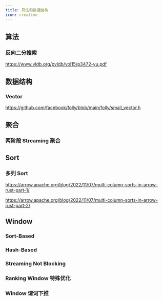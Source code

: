 ```yaml
---
title: 算法和数据结构
icon: creative
---
```


## 算法

### 反向二分搜索
<https://www.vldb.org/pvldb/vol15/p3472-yu.pdf>

## 数据结构

### Vector
<https://github.com/facebook/folly/blob/main/folly/small_vector.h>


## 聚合

### 两阶段 Streaming 聚合

## Sort

### 多列 Sort

<https://arrow.apache.org/blog/2022/11/07/multi-column-sorts-in-arrow-rust-part-1/>

<https://arrow.apache.org/blog/2022/11/07/multi-column-sorts-in-arrow-rust-part-2/>

## Window

### Sort-Based

### Hash-Based

### Streaming Not Blocking

### Ranking Window 特殊优化

### Window 谓词下推

